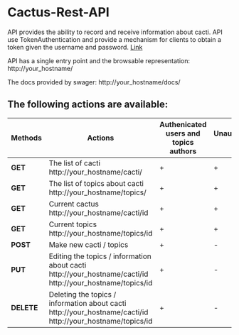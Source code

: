 # Cactus-Rest-API

API provides the ability to record and receive information about cacti. API use TokenAuthentication and provide a mechanism for clients to obtain a token given the username and password.
[Link](http://your_hostname/api-token-auth/)

API has a single entry point and  the browsable representation:  http://your_hostname/

The docs provided by swager:  http://your_hostname/docs/


## The following actions are available:

| Methods  | Actions  |Authenicated users and topics authors  |  Unauthenicated users  |
| ------------ | ------------ | ------------ | ------------ |
| **GET** | The list of cacti  http://your_hostname/cacti/ | + | + |
| **GET** | The list of topics about cacti  http://your_hostname/topics/  | + | + |
| **GET** | Current cactus  http://your_hostname/cacti/id  | + | + |
| **GET** | Current topics  http://your_hostname/topics/id  | + | + |
| **POST** | Make new cacti / topics  | + | - |
| **PUT** | Editing the topics / information about cacti  http://your_hostname/cacti/id http://your_hostname/topics/id  | + | - |
| **DELETE** |  Deleting the topics / information about cacti http://your_hostname/cacti/id http://your_hostname/topics/id | + | - |

